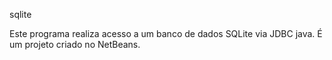 sqlite

Este programa realiza acesso a um banco de dados SQLite via JDBC java. É um projeto criado no NetBeans.
